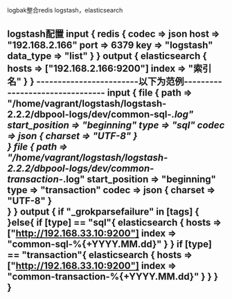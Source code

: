 logbak整合redis logstash，elasticsearch

logstash配置
input {
 redis {
  codec => json
  host => "192.168.2.166"
  port => 6379
  key => "logstash"
  data_type => "list"
 }
}
output {
     elasticsearch {
        hosts => ["192.168.2.166:9200"]
        index => "索引名"
        }
}
------------------------以下为范例--------------------------------
input {
     file {
        path => "/home/vagrant/logstash/logstash-2.2.2/dbpool-logs/dev/common-sql-*.log"
        start_position => "beginning"
        type => "sql"
        codec => json {
            charset => "UTF-8"
        }        
     }
     file {
        path => "/home/vagrant/logstash/logstash-2.2.2/dbpool-logs/dev/common-transaction-*.log"
        start_position => "beginning"
        type => "transaction"
        codec => json {
            charset => "UTF-8"
        }        
     }
}
output { 
    if "_grokparsefailure" in [tags] {
    }else{
        if [type] == "sql"{
                elasticsearch { 
                         hosts => ["http://192.168.33.10:9200"]
                         index => "common-sql-%{+YYYY.MM.dd}"
                }
       }
       if [type] == "transaction"{
                elasticsearch { 
                         hosts => ["http://192.168.33.10:9200"]
                         index => "common-transaction-%{+YYYY.MM.dd}"
                }
       }
    }   
}
----------------------------------------------------------------------------
